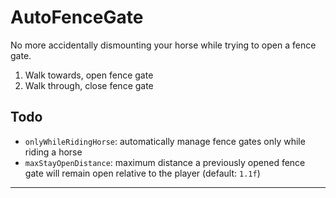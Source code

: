 ﻿# AutoFenceGate
No more accidentally dismounting your horse while trying to open a fence gate.

1. Walk towards, open fence gate
2. Walk through, close fence gate

## Todo
* `onlyWhileRidingHorse`: automatically manage fence gates only while riding a horse
* `maxStayOpenDistance`: maximum distance a previously opened fence gate will remain open relative to the player (default: `1.1f`)

---
